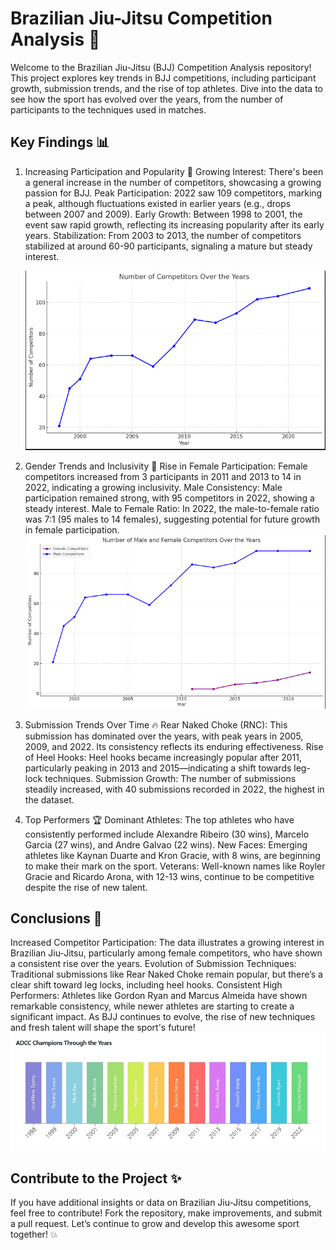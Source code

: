 # Brazilian Jiu-Jitsu Competition Analysis 🥋
Welcome to the Brazilian Jiu-Jitsu (BJJ) Competition Analysis repository! This project explores key trends in BJJ competitions, including participant growth, submission trends, and the rise of top athletes. Dive into the data to see how the sport has evolved over the years, from the number of participants to the techniques used in matches.

## Key Findings 📊
1. Increasing Participation and Popularity 🎉
Growing Interest: There's been a general increase in the number of competitors, showcasing a growing passion for BJJ.
Peak Participation: 2022 saw 109 competitors, marking a peak, although fluctuations existed in earlier years (e.g., drops between 2007 and 2009).
Early Growth: Between 1998 to 2001, the event saw rapid growth, reflecting its increasing popularity after its early years. Stabilization: From 2003 to 2013, the number of competitors stabilized at around 60-90 participants, signaling a mature but steady interest.

    ![Participation](assets\Competitors.png)

2. Gender Trends and Inclusivity 🌸
Rise in Female Participation: Female competitors increased from 3 participants in 2011 and 2013 to 14 in 2022, indicating a growing inclusivity.
Male Consistency: Male participation remained strong, with 95 competitors in 2022, showing a steady interest.
Male to Female Ratio: In 2022, the male-to-female ratio was 7:1 (95 males to 14 females), suggesting potential for future growth in female participation.
![Gender](assets\femalemale_compet.png)

    

3. Submission Trends Over Time 🔥
Rear Naked Choke (RNC): This submission has dominated over the years, with peak years in 2005, 2009, and 2022. Its consistency reflects its enduring effectiveness.
Rise of Heel Hooks: Heel hooks became increasingly popular after 2011, particularly peaking in 2013 and 2015—indicating a shift towards leg-lock techniques.
Submission Growth: The number of submissions steadily increased, with 40 submissions recorded in 2022, the highest in the dataset.
4. Top Performers 🏆
Dominant Athletes: The top athletes who have consistently performed include Alexandre Ribeiro (30 wins), Marcelo Garcia (27 wins), and Andre Galvao (22 wins).
New Faces: Emerging athletes like Kaynan Duarte and Kron Gracie, with 8 wins, are beginning to make their mark on the sport.
Veterans: Well-known names like Royler Gracie and Ricardo Arona, with 12-13 wins, continue to be competitive despite the rise of new talent.
## Conclusions 📝
Increased Competitor Participation: The data illustrates a growing interest in Brazilian Jiu-Jitsu, particularly among female competitors, who have shown a consistent rise over the years.
Evolution of Submission Techniques: Traditional submissions like Rear Naked Choke remain popular, but there’s a clear shift toward leg locks, including heel hooks.
Consistent High Performers: Athletes like Gordon Ryan and Marcus Almeida have shown remarkable consistency, while newer athletes are starting to create a significant impact.
As BJJ continues to evolve, the rise of new techniques and fresh talent will shape the sport's future!
![Champions](assets\adcc2.jpg)
## Contribute to the Project ✨
If you have additional insights or data on Brazilian Jiu-Jitsu competitions, feel free to contribute! Fork the repository, make improvements, and submit a pull request. Let’s continue to grow and develop this awesome sport together! 💥

